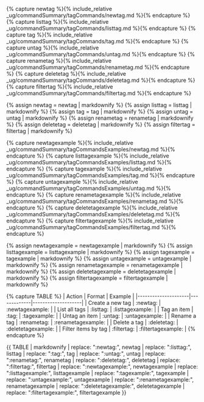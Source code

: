 <!-- markdownlint-disable-file first-line-h1 -->

<!-- ===== DECLARE VARIABLES ===== -->
<!-- markdownlint-disable -->
{% capture newtag %}{% include_relative _ug/commandSummary/tagCommands/newtag.md %}{% endcapture %}
{% capture listtag %}{% include_relative _ug/commandSummary/tagCommands/listtag.md %}{% endcapture %}
{% capture tag %}{% include_relative _ug/commandSummary/tagCommands/tag.md %}{% endcapture %}
{% capture untag %}{% include_relative _ug/commandSummary/tagCommands/untag.md %}{% endcapture %}
{% capture renametag %}{% include_relative _ug/commandSummary/tagCommands/renametag.md %}{% endcapture %}
{% capture deletetag %}{% include_relative _ug/commandSummary/tagCommands/deletetag.md %}{% endcapture %}
{% capture filtertag %}{% include_relative _ug/commandSummary/tagCommands/filtertag.md %}{% endcapture %}

{% assign newtag = newtag | markdownify %}
{% assign listtag = listtag | markdownify %}
{% assign tag = tag | markdownify %}
{% assign untag = untag | markdownify %}
{% assign renametag = renametag | markdownify %}
{% assign deletetag = deletetag | markdownify %}
{% assign filtertag = filtertag | markdownify %}

{% capture newtagexample %}{% include_relative _ug/commandSummary/tagCommandsExamples/newtag.md %}{% endcapture %}
{% capture listtagexample %}{% include_relative _ug/commandSummary/tagCommandsExamples/listtag.md %}{% endcapture %}
{% capture tagexample %}{% include_relative _ug/commandSummary/tagCommandsExamples/tag.md %}{% endcapture %}
{% capture untagexample %}{% include_relative _ug/commandSummary/tagCommandsExamples/untag.md %}{% endcapture %}
{% capture renametagexample %}{% include_relative _ug/commandSummary/tagCommandsExamples/renametag.md %}{% endcapture %}
{% capture deletetagexample %}{% include_relative _ug/commandSummary/tagCommandsExamples/deletetag.md %}{% endcapture %}
{% capture filtertagexample %}{% include_relative _ug/commandSummary/tagCommandsExamples/filtertag.md %}{% endcapture %}

{% assign newtagexample = newtagexample | markdownify %}
{% assign listtagexample = listtagexample | markdownify %}
{% assign tagexample = tagexample | markdownify %}
{% assign untagexample = untagexample | markdownify %}
{% assign renametagexample = renametagexample | markdownify %}
{% assign deletetagexample = deletetagexample | markdownify %}
{% assign filtertagexample = filtertagexample | markdownify %}
<!-- markdownlint-restore -->

<!-- ===== CREATE TABLE FORMATTING IN NORMAL+ MARKDOWN ===== -->
<!-- WE USE :variable: FOR VALUES THAT ARE TO BE SUBSTITUTED -->
{% capture TABLE %}
| Action              | Format      | Example            |
|---------------------|-------------|--------------------|
| Create a new tag    | :newtag:    | :newtagexample:    |
| List all tags       | :listtag:   | :listtagexample:   |
| Tag an item         | :tag:       | :tagexample:       |
| Untag an item       | :untag:     | :untagexample:     |
| Rename a tag        | :renametag: | :renametagexample: |
| Delete a tag        | :deletetag: | :deletetagexample: |
| Filter items by tag | :filtertag: | :filtertagexample: |
{% endcapture %}

<!-- ===== RENDER THE ACTUAL TABLE ===== -->
{{ TABLE
  | markdownify
  | replace: ":newtag:", newtag
  | replace: ":listtag:", listtag
  | replace: ":tag:", tag
  | replace: ":untag:", untag
  | replace: ":renametag:", renametag
  | replace: ":deletetag:", deletetag
  | replace: ":filtertag:", filtertag
  | replace: ":newtagexample:", newtagexample
  | replace: ":listtagexample:", listtagexample
  | replace: ":tagexample:", tagexample
  | replace: ":untagexample:", untagexample
  | replace: ":renametagexample:", renametagexample
  | replace: ":deletetagexample:", deletetagexample
  | replace: ":filtertagexample:", filtertagexample
}}
